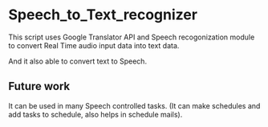 # Speech_to_Text_recognizer

This script uses Google Translator API and Speech recogonization module 
to convert Real Time audio input data into text data. 

And it also able to convert text to Speech.

## Future work
It can be used in many Speech controlled tasks.
(It can make schedules and add tasks to schedule, also helps in schedule
mails).
